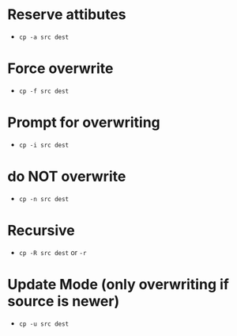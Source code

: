 # Reserve attibutes
- `cp -a src dest`

# Force overwrite
- `cp -f src dest`

# Prompt for overwriting
- `cp -i src dest`

# do NOT overwrite
- `cp -n src dest`

# Recursive
- `cp -R src dest` or `-r`

# Update Mode (only overwriting if source is newer)
- `cp -u src dest`
